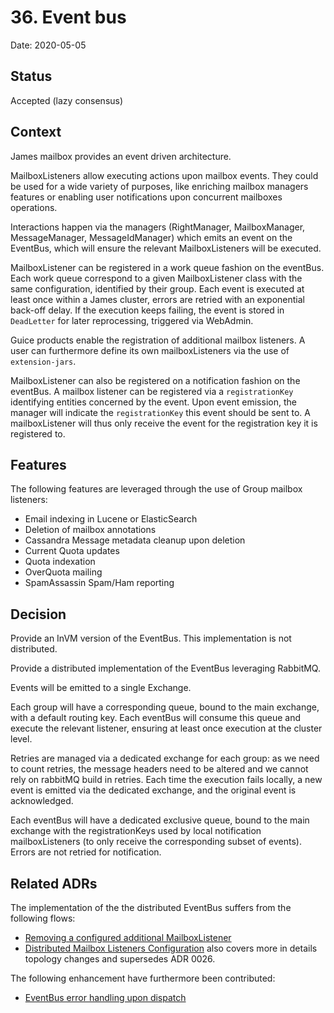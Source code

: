 # 36. Event bus

Date: 2020-05-05

## Status

Accepted (lazy consensus)

## Context

James mailbox provides an event driven architecture. 

MailboxListeners allow executing actions upon mailbox events. They could be used for a wide variety of purposes, like 
enriching mailbox managers features or enabling user notifications upon concurrent mailboxes operations.

Interactions happen via the managers (RightManager, MailboxManager, MessageManager, MessageIdManager) which emits an
event on the EventBus, which will ensure the relevant MailboxListeners will be executed.

MailboxListener can be registered in a work queue fashion on the eventBus. Each work queue correspond to a given 
MailboxListener class with the same configuration, identified by their group. Each event is executed at least once
within a James cluster, errors are retried with an exponential back-off delay. If the execution keeps failing, the event
 is stored in `DeadLetter` for later reprocessing, triggered via WebAdmin.

Guice products enable the registration of additional mailbox listeners. A user can furthermore define its own 
mailboxListeners via the use of `extension-jars`.

MailboxListener can also be registered on a notification fashion on the eventBus. A mailbox listener can be registered 
via a `registrationKey` identifying entities concerned by the event. Upon event emission, the manager will indicate the 
`registrationKey` this event should be sent to. A mailboxListener will thus only receive the event for the registration 
key it is registered to.

## Features

The following features are leveraged through the use of Group mailbox listeners:

 - Email indexing in Lucene or ElasticSearch
 - Deletion of mailbox annotations
 - Cassandra Message metadata cleanup upon deletion
 - Current Quota updates
 - Quota indexation
 - OverQuota mailing
 - SpamAssassin Spam/Ham reporting

## Decision

Provide an InVM version of the EventBus. This implementation is not distributed.

Provide a distributed implementation of the EventBus leveraging RabbitMQ.

Events will be emitted to a single Exchange.

Each group will have a corresponding queue, bound to the main exchange, with a default routing key. Each eventBus
will consume this queue and execute the relevant listener, ensuring at least once execution at the cluster level.

Retries are managed via a dedicated exchange for each group: as we need to count retries, the message headers need to 
be altered and we cannot rely on rabbitMQ build in retries. Each time the execution fails locally, a new event is emitted 
via the dedicated exchange, and the original event is acknowledged.

Each eventBus will have a dedicated exclusive queue, bound to the main exchange with the registrationKeys used by local 
notification mailboxListeners (to only receive the corresponding subset of events). Errors are not retried for 
notification.

## Related ADRs

The implementation of the the distributed EventBus suffers from the following flows:

 - [Removing a configured additional MailboxListener](0026-removing-configured-additional-mailboxListeners.md)
 - [Distributed Mailbox Listeners Configuration](0035-distributed-listeners-configuration.md) also covers more in details
 topology changes and supersedes ADR 0026. 
 
The following enhancement have furthermore been contributed:

 - [EventBus error handling upon dispatch](0027-eventBus-error-handling-upon-dispatch.md)